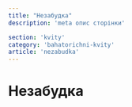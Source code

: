 ```yaml
---
title: "Незабудка"
description: 'meta опис сторінки'

section: 'kvity'
category: 'bahatorichni-kvity'
article: 'nezabudka'
---
```


# Незабудка